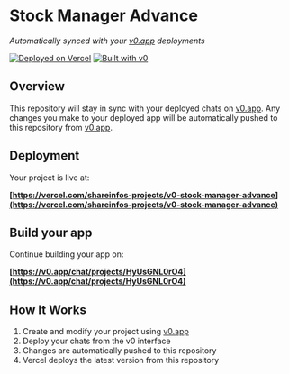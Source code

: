 # Stock Manager Advance

*Automatically synced with your [v0.app](https://v0.app) deployments*

[![Deployed on Vercel](https://img.shields.io/badge/Deployed%20on-Vercel-black?style=for-the-badge&logo=vercel)](https://vercel.com/shareinfos-projects/v0-stock-manager-advance)
[![Built with v0](https://img.shields.io/badge/Built%20with-v0.app-black?style=for-the-badge)](https://v0.app/chat/projects/HyUsGNL0rO4)

## Overview

This repository will stay in sync with your deployed chats on [v0.app](https://v0.app).
Any changes you make to your deployed app will be automatically pushed to this repository from [v0.app](https://v0.app).

## Deployment

Your project is live at:

**[https://vercel.com/shareinfos-projects/v0-stock-manager-advance](https://vercel.com/shareinfos-projects/v0-stock-manager-advance)**

## Build your app

Continue building your app on:

**[https://v0.app/chat/projects/HyUsGNL0rO4](https://v0.app/chat/projects/HyUsGNL0rO4)**

## How It Works

1. Create and modify your project using [v0.app](https://v0.app)
2. Deploy your chats from the v0 interface
3. Changes are automatically pushed to this repository
4. Vercel deploys the latest version from this repository
